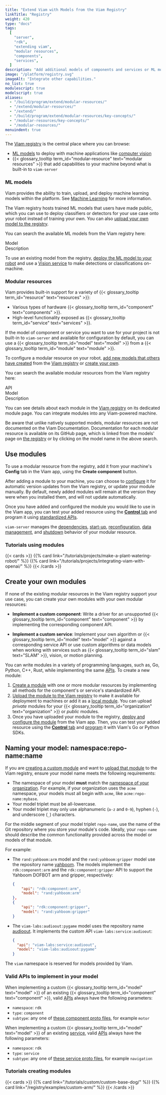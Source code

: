 ```yaml
---
title: "Extend Viam with Models from the Viam Registry"
linkTitle: "Registry"
weight: 420
type: "docs"
tags:
  [
    "server",
    "rdk",
    "extending viam",
    "modular resources",
    "components",
    "services",
  ]
description: "Add additional models of components and services or ML models from the Viam Registry, or extend Viam by creating new modular resources."
image: "/platform/registry.svg"
imageAlt: "Integrate other capabilities."
no_list: true
modulescript: true
modelscript: true
aliases:
  - "/build/program/extend/modular-resources/"
  - "/extend/modular-resources/"
  - "/extend/"
  - "/build/program/extend/modular-resources/key-concepts/"
  - "/modular-resources/key-concepts/"
  - "/modular-resources/"
menuindent: true
---
```


The [Viam registry](https://app.viam.com/registry) is the central place where you can browse:

- [ML models](/ml/) to deploy with machine applications like [computer vision](/ml/vision/)
- {{< glossary_tooltip term_id="modular-resource" text="modular resources" >}} that add capabilities to your machine beyond what is built-in to `viam-server`

### ML models

Viam provides the ability to train, upload, and deploy machine learning models within the platform.
See [Machine Learning](/ml/) for more information.

The Viam registry hosts trained ML models that users have made public, which you can use to deploy classifiers or detectors for your use case onto your robot instead of training your own.
You can also [upload your own model to the registry](/ml/upload-model/).

You can search the available ML models from the Viam registry here:

<div id="searchbox2"></div>
<p>
<div id="searchstats2"></div></p>
<div class="mr-model" id="">
  <div class="modellistheader">
    <div class="name">Model</div>
    <div>Description</div>
  </div>
<div id="hits2" class="modellist">
</div>
<div id="pagination2"></div>
</div>

To use an existing model from the registry, [deploy the ML model to your robot](/ml/deploy//#create-an-ml-model-service) and use a [Vision service](/ml/vision/) to make detections or classifications on-machine.

### Modular resources

Viam provides built-in support for a variety of {{< glossary_tooltip term_id="resource" text="resources" >}}:

- Various types of hardware {{< glossary_tooltip term_id="component" text="components" >}}.
- High-level functionality exposed as {{< glossary_tooltip term_id="service" text="services" >}}.

If the model of component or service you want to use for your project is not built-in to `viam-server` and available for configuration by default, you can use a {{< glossary_tooltip term_id="model" text="model" >}} from a {{< glossary_tooltip term_id="module" text="module" >}}.

To configure a modular resource on your robot, [add new models that others have created](/registry/configure/#add-a-modular-resource-from-the-viam-registry) from the [Viam registry](https://app.viam.com/registry) or [create your own](#create-your-own-modules).

You can search the available modular resources from the Viam registry here:

<div id="searchbox"></div>
<p>
<div id="searchstats"></div></p>
<div class="mr-component" id="">
  <div class="modellistheader">
    <div class="type">API</div>
    <div class="name">Model</div>
    <div>Description</div>
  </div>
<div id="hits" class="modellist">
</div>
<div id="pagination"></div>
</div>

You can see details about each module in the [Viam registry](https://app.viam.com/registry) on its dedicated module page.
You can integrate modules into any Viam-powered machine.

Be aware that unlike natively supported models, modular resources are not documented on the Viam Documentation.
Documentation for each modular resource is available on its GitHub page, which is linked from the models' page on [the registry](https://app.viam.com/registry) or by clicking on the model name in the above search.

## Use modules

To use a modular resource from the registry, add it from your machine's **Config** tab in the Viam app, using the **Create component** button.

After adding a module to your machine, you can choose to [configure](/registry/configure/) it for automatic version updates from the Viam registry, or update your module manually.
By default, newly added modules will remain at the version they were when you installed them, and will not update automatically.

Once you have added and configured the module you would like to use in the Viam app, you can test your added resource using the [**Control** tab](/fleet/machines/#control) and program it using [standardized APIs](/build/program/apis/).

`viam-server` manages the [dependencies](/internals/rdk/#dependency-management), [start-up](/internals/rdk/#start-up), [reconfiguration](/internals/rdk/#reconfiguration), [data management](/data/capture/#configure-data-capture-for-individual-components), and [shutdown](/internals/rdk/#shutdown) behavior of your modular resource.

### Tutorials using modules

{{< cards >}}
{{% card link="/tutorials/projects/make-a-plant-watering-robot/" %}}
{{% card link="/tutorials/projects/integrating-viam-with-openai/" %}}
{{< /cards >}}

## Create your own modules

If none of the existing modular resources in the Viam registry support your use case, you can create your own modules with your own modular resources:

- **Implement a custom component**: Write a driver for an unsupported {{< glossary_tooltip term_id="component" text="component" >}} by implementing the corresponding component API.

- **Implement a custom service**: Implement your own algorithm or {{< glossary_tooltip term_id="model" text="model" >}} against a corresponding service API or use custom algorithms or data models when working with services such as {{< glossary_tooltip term_id="slam" text="SLAM" >}}, vision, or motion planning.

You can write modules in a variety of programming languages, such as, Go, Python, C++, Rust, while implementing the same [APIs](/build/program/apis/).
To create a new module:

1. [Create a module](/registry/create/) with one or more modular resources by implementing all methods for the component's or service's standardized API.
1. [Upload the module to the Viam registry](/registry/upload/) to make it available for deployment to machines or add it as a [local module](/registry/configure/#local-modules).
   You can upload _private_ modules for your {{< glossary_tooltip term_id="organization" text="organization" >}} or _public_ modules.
1. Once you have uploaded your module to the registry, [deploy and configure the module](/registry/configure/) from the Viam app.
   Then, you can test your added resource using the [**Control** tab](/fleet/machines/#control) and [program](/build/program/) it with Viam's Go or Python SDKs.

## Naming your model: namespace:repo-name:name

If you are [creating a custom module](/registry/create/) and want to [upload that module](/registry/upload/) to the Viam registry, ensure your model name meets the following requirements:

- The namespace of your model **must** match the [namespace of your organization](/fleet/organizations/#create-a-namespace-for-your-organization).
  For example, if your organization uses the `acme` namespace, your models must all begin with `acme`, like `acme:repo-name:mybase`.
- Your model triplet must be all-lowercase.
- Your model triplet may only use alphanumeric (`a-z` and `0-9`), hyphen (`-`), and underscore (`_`) characters.

For the middle segment of your model triplet `repo-name`, use the name of the Git repository where you store your module's code.
Ideally, your `repo-name` should describe the common functionality provided across the model or models of that module.

For example:

- The `rand:yahboom:arm` model and the `rand:yahboom:gripper` model use the repository name [yahboom](https://github.com/viam-labs/yahboom).
  The models implement the `rdk:component:arm` and the `rdk:component:gripper` API to support the Yahboom DOFBOT arm and gripper, respectively:

  ```json
  {
      "api": "rdk:component:arm",
      "model": "rand:yahboom:arm"
  },
  {
      "api": "rdk:component:gripper",
      "model": "rand:yahboom:gripper"
  }
  ```

- The `viam-labs:audioout:pygame` model uses the repository name [audioout](https://github.com/viam-labs/audioout).
  It implements the custom API `viam-labs:service:audioout`:

  ```json
  {
    "api": "viam-labs:service:audioout",
    "model": "viam-labs:audioout:pygame"
  }
  ```

The `viam` namespace is reserved for models provided by Viam.

### Valid APIs to implement in your model

When implementing a custom {{< glossary_tooltip term_id="model" text="model" >}} of an existing {{< glossary_tooltip term_id="component" text="component" >}}, valid [APIs](/build/program/apis/) always have the following parameters:

- `namespace`: `rdk`
- `type`: `component`
- `subtype`: any one of [these component proto files](https://github.com/viamrobotics/api/tree/main/proto/viam/component), for example `motor`

When implementing a custom {{< glossary_tooltip term_id="model" text="model" >}} of an existing [service](/services/), valid [APIs](/build/program/apis/) always have the following parameters:

- `namespace`: `rdk`
- `type`: `service`
- `subtype`: any one of [these service proto files](https://github.com/viamrobotics/api/tree/main/proto/viam/service), for example `navigation`

### Tutorials creating modules

{{< cards >}}
{{% card link="/tutorials/custom/custom-base-dog/" %}}
{{% card link="/registry/examples/custom-arm/" %}}
{{< /cards >}}
